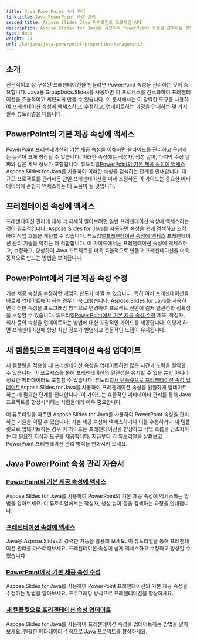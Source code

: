 ```yaml
---
title: Java PowerPoint 속성 관리
linktitle: Java PowerPoint 속성 관리
second_title: Aspose.Slides Java 파워포인트 프로세싱 API
description: Aspose.Slides for Java를 사용하여 PowerPoint 속성을 관리하는 방법을 알아보세요. 포괄적인 튜토리얼을 통해 속성에 쉽게 액세스하고, 수정하고, 업데이트할 수 있습니다.
type: docs
weight: 21
url: /ko/java/java-powerpoint-properties-management/
---
```


## 소개

전문적이고 잘 구성된 프레젠테이션을 만들려면 PowerPoint 속성을 관리하는 것이 중요합니다. Java용 GroupDocs.Slides를 사용하면 이 프로세스를 간소화하여 프레젠테이션을 효율적이고 세련되게 만들 수 있습니다. 이 문서에서는 이 강력한 도구를 사용하여 프레젠테이션 속성에 액세스하고, 수정하고, 업데이트하는 과정을 안내하는 몇 가지 필수 튜토리얼을 다룹니다.

## PowerPoint의 기본 제공 속성에 액세스

PowerPoint 프레젠테이션의 기본 제공 속성을 이해하면 슬라이드를 관리하고 구성하는 능력이 크게 향상될 수 있습니다. 이러한 속성에는 작성자, 생성 날짜, 마지막 수정 날짜와 같은 세부 정보가 포함됩니다. 튜토리얼[PowerPoint의 기본 제공 속성에 액세스](./access-built-in-properties-powerpoint/) Aspose.Slides for Java를 사용하여 이러한 속성을 검색하는 단계를 안내합니다. 대규모 프로젝트를 관리하든 단일 프레젠테이션을 미세 조정하든 이 가이드는 중요한 메타데이터에 손쉽게 액세스하는 데 도움이 될 것입니다.

## 프레젠테이션 속성에 액세스

 프레젠테이션 관리에 대해 더 자세히 알아보려면 일반 프레젠테이션 속성에 액세스하는 것이 필수적입니다. Aspose.Slides for Java를 사용하면 속성을 쉽게 검색하고 조작하여 작업 흐름을 개선할 수 있습니다. 튜토리얼[프레젠테이션 속성에 액세스](./access-presentation-properties/) 프레젠테이션 관리 기술을 익히는 데 적합합니다. 이 가이드에서는 프레젠테이션 속성에 액세스하고, 수정하고, 향상하여 Java 프로젝트를 더욱 효율적으로 만들고 프레젠테이션을 더욱 동적으로 만드는 방법을 보여줍니다.

## PowerPoint에서 기본 제공 속성 수정

 기본 제공 속성을 수정하면 게임의 판도가 바뀔 수 있습니다. 특히 여러 프레젠테이션을 빠르게 업데이트해야 하는 경우 더욱 그렇습니다. Aspose.Slides for Java를 사용하면 이러한 속성을 프로그래밍 방식으로 변경하여 프로젝트 전반에 걸쳐 일관성과 정확성을 보장할 수 있습니다. 튜토리얼[PowerPoint에서 기본 제공 속성 수정](./modify-built-in-properties-powerpoint/) 제목, 작성자, 회사 등의 속성을 업데이트하는 방법에 대한 포괄적인 가이드를 제공합니다. 이렇게 하면 프레젠테이션에 항상 최신 정보가 반영되고 전문적인 느낌이 유지됩니다.

## 새 템플릿으로 프리젠테이션 속성 업데이트

 새 템플릿을 적용할 때 프리젠테이션 속성을 업데이트하면 많은 시간과 노력을 절약할 수 있습니다. 이 프로세스를 통해 프레젠테이션의 일관성을 유지할 수 있을 뿐만 아니라 정확한 메타데이터도 포함할 수 있습니다. 튜토리얼[새 템플릿으로 프리젠테이션 속성 업데이트](./update-presentation-properties-new-template/)Aspose.Slides for Java를 사용하여 프레젠테이션 속성을 원활하게 업데이트하는 데 필요한 단계를 안내합니다. 이 가이드는 효율적인 메타데이터 관리를 통해 Java 프로젝트를 향상시키려는 사람들에게 매우 중요합니다.

이 튜토리얼을 따르면 Aspose.Slides for Java를 사용하여 PowerPoint 속성을 관리하는 기술을 익힐 수 있습니다. 기본 제공 속성에 액세스하거나 이를 수정하거나 새 템플릿으로 업데이트하는 경우 이 가이드는 프레젠테이션을 향상하고 작업 흐름을 간소화하는 데 필요한 지식과 도구를 제공합니다. 지금부터 각 튜토리얼을 살펴보고 PowerPoint 프레젠테이션 관리 방식을 변화시켜 보세요.
## Java PowerPoint 속성 관리 자습서
### [PowerPoint의 기본 제공 속성에 액세스](./access-built-in-properties-powerpoint/)
Aspose.Slides for Java를 사용하여 PowerPoint의 기본 제공 속성에 액세스하는 방법을 알아보세요. 이 튜토리얼에서는 작성자, 생성 날짜 등을 검색하는 과정을 안내합니다.
### [프레젠테이션 속성에 액세스](./access-presentation-properties/)
Java용 Aspose.Slides의 강력한 기능을 활용해 보세요. 이 튜토리얼을 통해 프레젠테이션 관리를 마스터해보세요. 프레젠테이션 속성에 쉽게 액세스하고 수정하고 향상할 수 있습니다.
### [PowerPoint에서 기본 제공 속성 수정](./modify-built-in-properties-powerpoint/)
Aspose.Slides for Java를 사용하여 PowerPoint 프레젠테이션의 기본 제공 속성을 수정하는 방법을 알아보세요. 프로그래밍 방식으로 프레젠테이션을 향상하세요.
### [새 템플릿으로 프리젠테이션 속성 업데이트](./update-presentation-properties-new-template/)
Aspose.Slides for Java를 사용하여 프레젠테이션 속성을 업데이트하는 방법을 알아보세요. 원활한 메타데이터 수정으로 Java 프로젝트를 향상하세요.